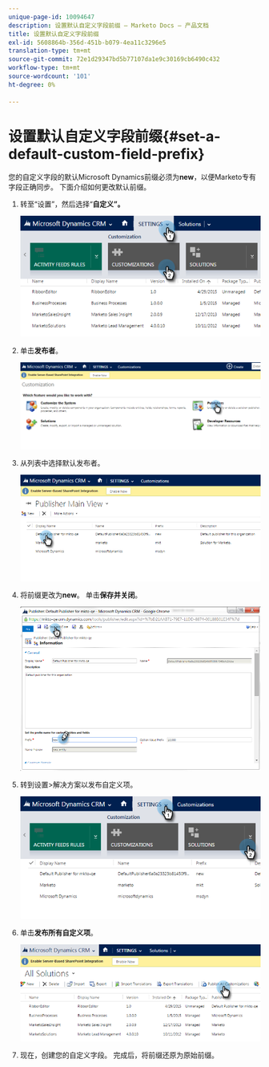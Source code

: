 ```yaml
---
unique-page-id: 10094647
description: 设置默认自定义字段前缀 — Marketo Docs — 产品文档
title: 设置默认自定义字段前缀
exl-id: 5608864b-356d-451b-b079-4ea11c3296e5
translation-type: tm+mt
source-git-commit: 72e1d29347bd5b77107da1e9c30169cb6490c432
workflow-type: tm+mt
source-wordcount: '101'
ht-degree: 0%

---
```


# 设置默认自定义字段前缀{#set-a-default-custom-field-prefix}

您的自定义字段的默认Microsoft Dynamics前缀必须为&#x200B;**new**，以便Marketo专有字段正确同步。 下面介绍如何更改默认前缀。

1. 转至“设置”，然后选择“**自定义”。**

   ![](assets/image2015-10-9-11-3a18-3a8.png)

1. 单击&#x200B;**发布者**。

   ![](assets/image2015-10-9-11-3a19-3a39.png)

1. 从列表中选择默认发布者。

   ![](assets/image2015-10-9-11-3a2-3a45.png)

1. 将前缀更改为&#x200B;**new**。 单击&#x200B;**保存并关闭**。

   ![](assets/image2015-10-9-11-3a9-3a17.png)

1. 转到设置>解决方案以发布自定义项。

   ![](assets/image2015-10-9-11-3a12-3a43.png)

1. 单击&#x200B;**发布所有自定义项**。

   ![](assets/image2015-10-9-11-3a14-3a42.png)

1. 现在，创建您的自定义字段。 完成后，将前缀还原为原始前缀。
